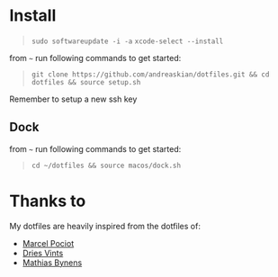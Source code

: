 # Install

> `sudo softwareupdate -i -a`
> `xcode-select --install`

from `~` run following commands to get started:

> `git clone https://github.com/andreaskian/dotfiles.git && cd dotfiles && source setup.sh`

Remember to setup a new ssh key

## Dock

from `~` run following commands to get started:

> `cd ~/dotfiles && source macos/dock.sh`

# Thanks to

My dotfiles are heavily inspired from the dotfiles of:

- [Marcel Pociot](https://github.com/mpociot/dotfiles)
- [Dries Vints](https://github.com/driesvints/dotfiles)
- [Mathias Bynens](https://github.com/mathiasbynens/dotfiles)
